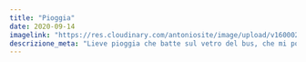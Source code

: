 ```yaml
---
title: "Pioggia"
date: 2020-09-14
imagelink: "https://res.cloudinary.com/antoniosite/image/upload/v1600028301/Foto/59204076_344744212892275_6333770605231181465_n.jpg_l68wae.jpg"
descrizione_meta: "Lieve pioggia che batte sul vetro del bus, che mi porta a scuola ogni mattina."
---
```

